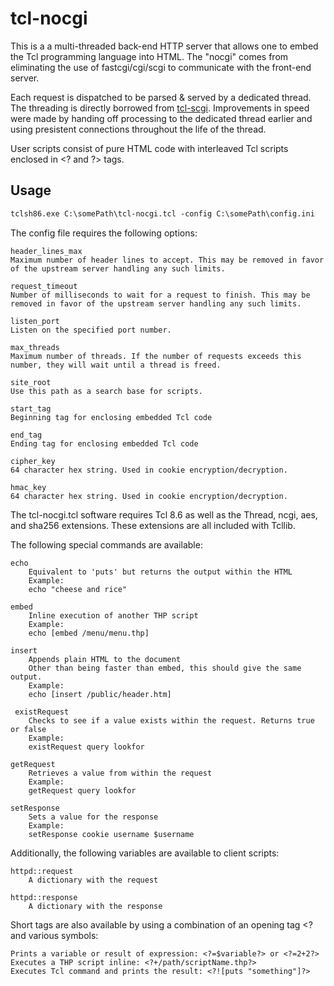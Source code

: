 tcl-nocgi
========

This is a a multi-threaded back-end HTTP server that allows one to embed the Tcl programming language into HTML.
The "nocgi" comes from eliminating the use of fastcgi/cgi/scgi to communicate with the front-end server.

Each request is dispatched to be parsed & served by a dedicated thread.
The threading is directly borrowed from [tcl-scgi](https://github.com/gahr/tcl-scgi). 
Improvements in speed were made by handing off processing to the dedicated thread earlier and using presistent connections throughout the life of the thread.

User scripts consist of pure HTML code with interleaved Tcl scripts enclosed in &lt;? and ?&gt; tags.

## Usage

```html
tclsh86.exe C:\somePath\tcl-nocgi.tcl -config C:\somePath\config.ini
```

The config file requires the following options:

    header_lines_max
    Maximum number of header lines to accept. This may be removed in favor of the upstream server handling any such limits.

    request_timeout
    Number of milliseconds to wait for a request to finish. This may be removed in favor of the upstream server handling any such limits.
    
    listen_port
    Listen on the specified port number.
    
    max_threads
    Maximum number of threads. If the number of requests exceeds this number, they will wait until a thread is freed.
    
    site_root
    Use this path as a search base for scripts.
    
    start_tag
    Beginning tag for enclosing embedded Tcl code
    
    end_tag
    Ending tag for enclosing embedded Tcl code
    
    cipher_key
    64 character hex string. Used in cookie encryption/decryption.
    
    hmac_key
    64 character hex string. Used in cookie encryption/decryption.
    
The tcl-nocgi.tcl software requires Tcl 8.6 as well as the Thread, ncgi, aes, and sha256 extensions. These extensions are all included with Tcllib.

The following special commands are available:

    echo
        Equivalent to 'puts' but returns the output within the HTML
        Example:
        echo "cheese and rice"
   
    embed
        Inline execution of another THP script
        Example:
        echo [embed /menu/menu.thp]

    insert
        Appends plain HTML to the document
        Other than being faster than embed, this should give the same output.
        Example:
        echo [insert /public/header.htm]
 
     existRequest
        Checks to see if a value exists within the request. Returns true or false
        Example:
        existRequest query lookfor

    getRequest
        Retrieves a value from within the request
        Example:
        getRequest query lookfor

    setResponse
        Sets a value for the response
        Example:
        setResponse cookie username $username
        
Additionally, the following variables are available to client scripts:

    httpd::request
        A dictionary with the request

    httpd::response
        A dictionary with the response

Short tags are also available by using a combination of an opening tag &lt;? and various symbols:

    Prints a variable or result of expression: <?=$variable?> or <?=2+2?>
    Executes a THP script inline: <?+/path/scriptName.thp?>
    Executes Tcl command and prints the result: <?![puts "something"]?>